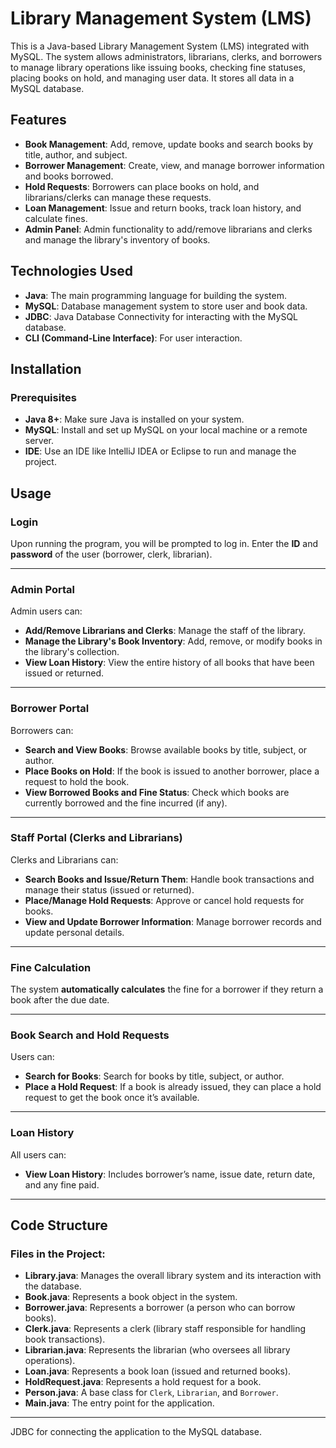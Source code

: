 # Library Management System (LMS)

This is a Java-based Library Management System (LMS) integrated with MySQL. The system allows administrators, librarians, clerks, and borrowers to manage library operations like issuing books, checking fine statuses, placing books on hold, and managing user data. It stores all data in a MySQL database.

## Features

- **Book Management**: Add, remove, update books and search books by title, author, and subject.
- **Borrower Management**: Create, view, and manage borrower information and books borrowed.
- **Hold Requests**: Borrowers can place books on hold, and librarians/clerks can manage these requests.
- **Loan Management**: Issue and return books, track loan history, and calculate fines.
- **Admin Panel**: Admin functionality to add/remove librarians and clerks and manage the library's inventory of books.

## Technologies Used

- **Java**: The main programming language for building the system.
- **MySQL**: Database management system to store user and book data.
- **JDBC**: Java Database Connectivity for interacting with the MySQL database.
- **CLI (Command-Line Interface)**: For user interaction.

## Installation

### Prerequisites

- **Java 8+**: Make sure Java is installed on your system.
- **MySQL**: Install and set up MySQL on your local machine or a remote server.
- **IDE**: Use an IDE like IntelliJ IDEA or Eclipse to run and manage the project.




## Usage

### Login
Upon running the program, you will be prompted to log in. Enter the **ID** and **password** of the user (borrower, clerk, librarian).

---

### Admin Portal
Admin users can:
- **Add/Remove Librarians and Clerks**: Manage the staff of the library.
- **Manage the Library's Book Inventory**: Add, remove, or modify books in the library's collection.
- **View Loan History**: View the entire history of all books that have been issued or returned.

---

### Borrower Portal
Borrowers can:
- **Search and View Books**: Browse available books by title, subject, or author.
- **Place Books on Hold**: If the book is issued to another borrower, place a request to hold the book.
- **View Borrowed Books and Fine Status**: Check which books are currently borrowed and the fine incurred (if any).

---

### Staff Portal (Clerks and Librarians)
Clerks and Librarians can:
- **Search Books and Issue/Return Them**: Handle book transactions and manage their status (issued or returned).
- **Place/Manage Hold Requests**: Approve or cancel hold requests for books.
- **View and Update Borrower Information**: Manage borrower records and update personal details.

---

### Fine Calculation
The system **automatically calculates** the fine for a borrower if they return a book after the due date.

---

### Book Search and Hold Requests
Users can:
- **Search for Books**: Search for books by title, subject, or author.
- **Place a Hold Request**: If a book is already issued, they can place a hold request to get the book once it’s available.

---

### Loan History
All users can:
- **View Loan History**: Includes borrower’s name, issue date, return date, and any fine paid.

---

## Code Structure

### Files in the Project:
- **Library.java**: Manages the overall library system and its interaction with the database.
- **Book.java**: Represents a book object in the system.
- **Borrower.java**: Represents a borrower (a person who can borrow books).
- **Clerk.java**: Represents a clerk (library staff responsible for handling book transactions).
- **Librarian.java**: Represents the librarian (who oversees all library operations).
- **Loan.java**: Represents a book loan (issued and returned books).
- **HoldRequest.java**: Represents a hold request for a book.
- **Person.java**: A base class for `Clerk`, `Librarian`, and `Borrower`.
- **Main.java**: The entry point for the application.

---

JDBC for connecting the application to the MySQL database.

